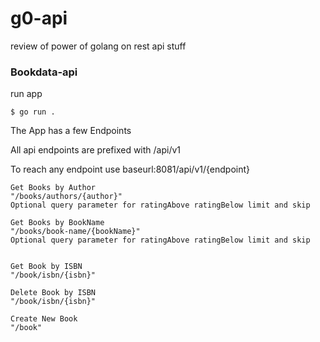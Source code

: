 # g0-api
review of power of golang on rest api stuff

### Bookdata-api

run app
```bigquery
$ go run .
```

The App has a few Endpoints

All api endpoints are prefixed with /api/v1

To reach any endpoint use baseurl:8081/api/v1/{endpoint}

```bigquery
Get Books by Author
"/books/authors/{author}" 
Optional query parameter for ratingAbove ratingBelow limit and skip

Get Books by BookName
"/books/book-name/{bookName}"
Optional query parameter for ratingAbove ratingBelow limit and skip


Get Book by ISBN
"/book/isbn/{isbn}"

Delete Book by ISBN
"/book/isbn/{isbn}"

Create New Book
"/book"


```